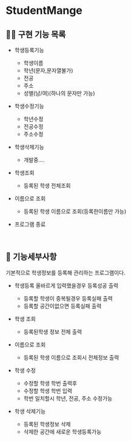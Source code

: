 # StudentMange

## 🧑‍🎓 구현 기능 목록

- 학생등록기능


   - 학생이름
   - 학년(문자,문자열불가)
   - 전공
   - 주소
   - 성별(남/여)(하나의 문자만 가능)
 

- 학생수정기능

   - 학년수정
   - 전공수정
   - 주소수정


- 학생삭제기능

   - 개발중....


- 학생조회

  - 등록된 학생 전체조회


- 이름으로 조회

   - 등록된 학생 이름으로 조회(등록한이름만 가능)


- 프로그램 종료

<br/>

## 🖤 기능세부사항
기본적으로 학생정보를 등록해 관리하는 프로그램이다.

- 학생등록 올바르게 입력했을경우 등록성공 출력

   - 등록할 학생이 중복될경우 등록실패 출력
   - 등록할 공간이없으면 등록실패 출력

- 학생 조회

   - 등록된학생 정보 전체 출력

- 이름으로 조회

   - 등록된 학생 이름으로 조회시 전체정보 출력

- 학생 수정

    - 수정할 학생 학번 출력후
    - 수정할 학생 학번 입력
    - 학번 일치할시 학년, 전공, 주소 수정가능

- 학생 삭제기능

   - 등록된 학생정보 삭제
   - 삭제한 공간에 새로운 학생등록가능
